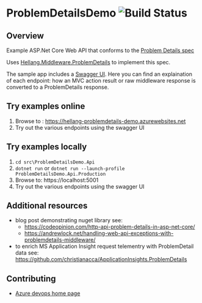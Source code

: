 # ProblemDetailsDemo ![Build Status](https://github.com/christianacca/ProblemDetailsDemo/actions/workflows/azure-webapps-dotnet-core.yml/badge.svg)

## Overview

Example ASP.Net Core Web API that conforms to the [Problem Details spec](https://tools.ietf.org/html/rfc7807)

Uses [Hellang.Middleware.ProblemDetails](https://www.nuget.org/packages/Hellang.Middleware.ProblemDetails) to implement this spec.

The sample app includes a [Swagger UI](https://problem-details-demo.azurewebsites.net/swagger). Here you can find an explaination of each endpoint:
how an MVC action result or raw middleware response is converted to a ProblemDetails response.

## Try examples online

1. Browse to : <https://hellang-problemdetails-demo.azurewebsites.net>
2. Try out the various endpoints using the swagger UI

## Try examples locally

1. `cd src\ProblemDetailsDemo.Api`
2. `dotnet run` or `dotnet run --launch-profile ProblemDetailsDemo.Api.Production`
3. Browse to: https://localhost:5001
4. Try out the various endpoints using the swagger UI

## Additional resources

* blog post demonstrating nuget library see: 
  * <https://codeopinion.com/http-api-problem-details-in-asp-net-core/>
  * <https://andrewlock.net/handling-web-api-exceptions-with-problemdetails-middleware/>
* to enrich MS Application Insight request telementry with ProblemDetail data see: <https://github.com/christianacca/ApplicationInsights.ProblemDetails>

## Contributing

* [Azure devops home page](https://portal.azure.com/#@1fc77a15-c288-4b03-b784-6fe873fb256e/resource/subscriptions/44835aa1-a779-412a-8225-7422ff9a4f33/resourceGroups/VstsRG-christianacca-0ac1/providers/Microsoft.DevOps/pipelines/ProblemDetailsDemo)

